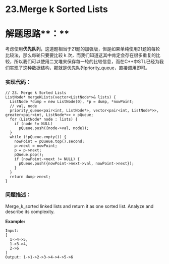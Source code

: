 # 23.Merge k Sorted Lists

# 解题思路**：**

考虑使用**优先队列**，这道题相当于21题的加强版，但是如果单纯使用21题的每轮比较法，那么每轮只要要比较 k 次，而我们知道这其中肯定会存在很多重复的比较，所以我们可以使用二叉堆来保存每一轮的比较信息，而在C++中STL已经为我们实现了这种数据结构，那就是优先队列priority\_queue，直接调用即可。

### 实现代码：

```
// 23. Merge k Sorted Lists
ListNode* mergeKLists(vector<ListNode*>& lists) {
  ListNode *dump = new ListNode(0), *p = dump, *nowPoint;
  // val, node
  priority_queue<pair<int, ListNode*>, vector<pair<int, ListNode*>>, greater<pair<int, ListNode*>> > pQueue;
  for (ListNode* node : lists) {
    if (node != NULL)
      pQueue.push({node->val, node});
  }
  while (!pQueue.empty()) {
    nowPoint = pQueue.top().second;
    p->next = nowPoint;
    p = p->next;
    pQueue.pop();
    if (nowPoint->next != NULL) {
      pQueue.push({nowPoint->next->val, nowPoint->next});
    }
  }
  return dump->next;
}
```

### 问题描述：

Merge\_k\_sorted linked lists and return it as one sorted list. Analyze and describe its complexity.

**Example:**

```
Input:
[
  1->4->5,
  1->3->4,
  2->6
]
Output: 1->1->2->3->4->4->5->6
```



